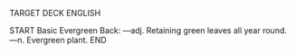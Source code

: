 TARGET DECK
ENGLISH

START
Basic
Evergreen
Back: —adj. Retaining green leaves all year round. —n. Evergreen plant.
END
